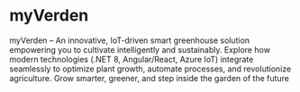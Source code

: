 # myVerden
myVerden – An innovative, IoT-driven smart greenhouse solution empowering you to cultivate intelligently and sustainably. Explore how modern technologies (.NET 8, Angular/React, Azure IoT) integrate seamlessly to optimize plant growth, automate processes, and revolutionize agriculture. Grow smarter, greener, and step inside the garden of the future
